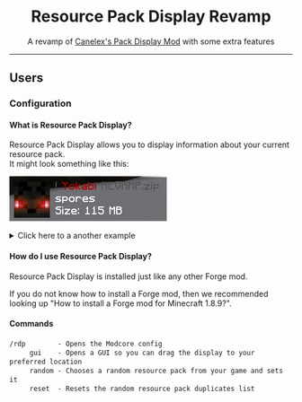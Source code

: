 <div align="center">

# Resource Pack Display Revamp

A revamp of [Canelex's Pack Display Mod](https://www.youtube.com/watch?v=LeDNOdOdGyk) with some extra features

<hr/>

</div>

## Users

### Configuration

#### What is Resource Pack Display?

Resource Pack Display allows you to display information about your current resource pack. <br/>
It might look something like this:

![Closer look](.github/closer.png)

<details>
  <summary>Click here to a another example</summary>

![Example](.github/rdp.png)

</details>

#### How do I use Resource Pack Display?

Resource Pack Display is installed just like any other Forge mod.

If you do not know how to install a Forge mod, then we recommended looking up "How to install a Forge mod for Minecraft
1.8.9?".

#### Commands

```
/rdp        - Opens the Modcore config
     gui    - Opens a GUI so you can drag the display to your preferred location
     random - Chooses a random resource pack from your game and sets it
     reset  - Resets the random resource pack duplicates list
```